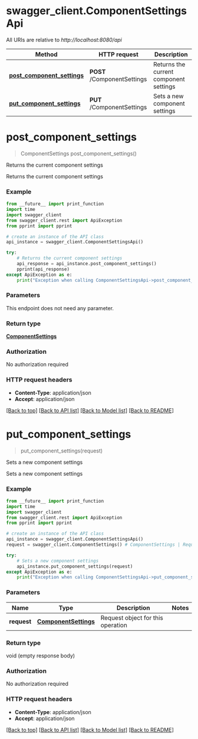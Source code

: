 # swagger_client.ComponentSettingsApi

All URIs are relative to *http://localhost:8080/api*

Method | HTTP request | Description
------------- | ------------- | -------------
[**post_component_settings**](ComponentSettingsApi.md#post_component_settings) | **POST** /ComponentSettings | Returns the current component settings
[**put_component_settings**](ComponentSettingsApi.md#put_component_settings) | **PUT** /ComponentSettings | Sets a new component settings


# **post_component_settings**
> ComponentSettings post_component_settings()

Returns the current component settings

Returns the current component settings

### Example
```python
from __future__ import print_function
import time
import swagger_client
from swagger_client.rest import ApiException
from pprint import pprint

# create an instance of the API class
api_instance = swagger_client.ComponentSettingsApi()

try:
    # Returns the current component settings
    api_response = api_instance.post_component_settings()
    pprint(api_response)
except ApiException as e:
    print("Exception when calling ComponentSettingsApi->post_component_settings: %s\n" % e)
```

### Parameters
This endpoint does not need any parameter.

### Return type

[**ComponentSettings**](ComponentSettings.md)

### Authorization

No authorization required

### HTTP request headers

 - **Content-Type**: application/json
 - **Accept**: application/json

[[Back to top]](#) [[Back to API list]](../README.md#documentation-for-api-endpoints) [[Back to Model list]](../README.md#documentation-for-models) [[Back to README]](../README.md)

# **put_component_settings**
> put_component_settings(request)

Sets a new component settings

Sets a new component settings

### Example
```python
from __future__ import print_function
import time
import swagger_client
from swagger_client.rest import ApiException
from pprint import pprint

# create an instance of the API class
api_instance = swagger_client.ComponentSettingsApi()
request = swagger_client.ComponentSettings() # ComponentSettings | Request object for this operation

try:
    # Sets a new component settings
    api_instance.put_component_settings(request)
except ApiException as e:
    print("Exception when calling ComponentSettingsApi->put_component_settings: %s\n" % e)
```

### Parameters

Name | Type | Description  | Notes
------------- | ------------- | ------------- | -------------
 **request** | [**ComponentSettings**](ComponentSettings.md)| Request object for this operation | 

### Return type

void (empty response body)

### Authorization

No authorization required

### HTTP request headers

 - **Content-Type**: application/json
 - **Accept**: application/json

[[Back to top]](#) [[Back to API list]](../README.md#documentation-for-api-endpoints) [[Back to Model list]](../README.md#documentation-for-models) [[Back to README]](../README.md)

